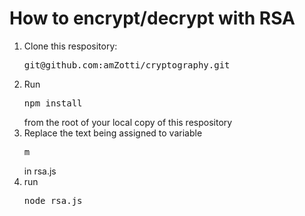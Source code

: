 <h1>How to encrypt/decrypt with RSA</h1>

<ol>
	<li>Clone this respository: <pre>git@github.com:amZotti/cryptography.git</pre></li>
	<li>Run <pre>npm install</pre> from the root of your local copy of this respository</li>
	<li>Replace the text being assigned to variable <pre>m</pre> in rsa.js</li>
	<li>run <pre>node rsa.js</pre></li>
</ol>
